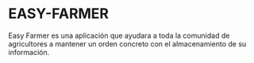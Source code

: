 # EASY-FARMER
Easy Farmer es una aplicación que ayudara a toda la comunidad de agricultores a mantener un orden concreto con el almacenamiento de su información.
